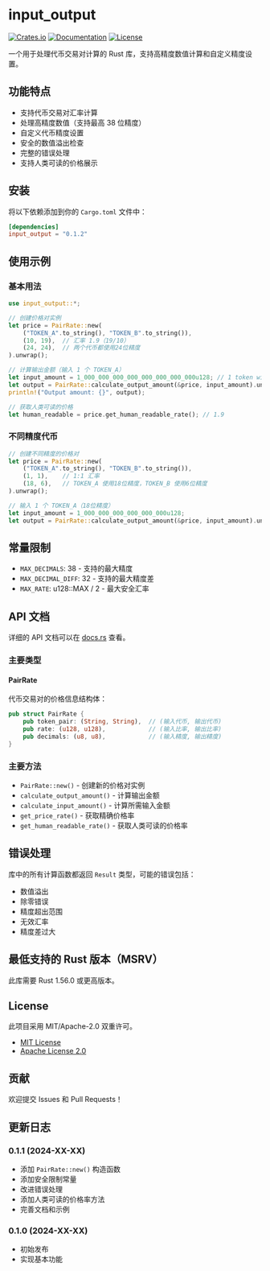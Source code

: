 # input_output

[![Crates.io](https://img.shields.io/crates/v/input_output.svg)](https://crates.io/crates/input_output)
[![Documentation](https://docs.rs/input_output/badge.svg)](https://docs.rs/input_output)
[![License](https://img.shields.io/crates/l/input_output.svg)](LICENSE)

一个用于处理代币交易对计算的 Rust 库，支持高精度数值计算和自定义精度设置。

## 功能特点

- 支持代币交易对汇率计算
- 处理高精度数值（支持最高 38 位精度）
- 自定义代币精度设置
- 安全的数值溢出检查
- 完整的错误处理
- 支持人类可读的价格展示

## 安装

将以下依赖添加到你的 `Cargo.toml` 文件中：

```toml
[dependencies]
input_output = "0.1.2"
```

## 使用示例

### 基本用法

```rust
use input_output::*;

// 创建价格对实例
let price = PairRate::new(
    ("TOKEN_A".to_string(), "TOKEN_B".to_string()),
    (10, 19),  // 汇率 1.9（19/10）
    (24, 24),  // 两个代币都使用24位精度
).unwrap();

// 计算输出金额（输入 1 个 TOKEN_A）
let input_amount = 1_000_000_000_000_000_000_000_000u128; // 1 token with 24 decimals
let output = PairRate::calculate_output_amount(&price, input_amount).unwrap();
println!("Output amount: {}", output);

// 获取人类可读的价格
let human_readable = price.get_human_readable_rate(); // 1.9
```

### 不同精度代币

```rust
// 创建不同精度的价格对
let price = PairRate::new(
    ("TOKEN_A".to_string(), "TOKEN_B".to_string()),
    (1, 1),    // 1:1 汇率
    (18, 6),   // TOKEN_A 使用18位精度，TOKEN_B 使用6位精度
).unwrap();

// 输入 1 个 TOKEN_A（18位精度）
let input_amount = 1_000_000_000_000_000_000u128;
let output = PairRate::calculate_output_amount(&price, input_amount).unwrap();
```

## 常量限制

- `MAX_DECIMALS`: 38 - 支持的最大精度
- `MAX_DECIMAL_DIFF`: 32 - 支持的最大精度差
- `MAX_RATE`: u128::MAX / 2 - 最大安全汇率

## API 文档

详细的 API 文档可以在 [docs.rs](https://docs.rs/input_output) 查看。

### 主要类型

#### PairRate

代币交易对的价格信息结构体：

```rust
pub struct PairRate {
    pub token_pair: (String, String),  // (输入代币, 输出代币)
    pub rate: (u128, u128),            // (输入比率, 输出比率)
    pub decimals: (u8, u8),            // (输入精度, 输出精度)
}
```

### 主要方法

- `PairRate::new()` - 创建新的价格对实例
- `calculate_output_amount()` - 计算输出金额
- `calculate_input_amount()` - 计算所需输入金额
- `get_price_rate()` - 获取精确价格率
- `get_human_readable_rate()` - 获取人类可读的价格率

## 错误处理

库中的所有计算函数都返回 `Result` 类型，可能的错误包括：
- 数值溢出
- 除零错误
- 精度超出范围
- 无效汇率
- 精度差过大

## 最低支持的 Rust 版本（MSRV）

此库需要 Rust 1.56.0 或更高版本。

## License

此项目采用 MIT/Apache-2.0 双重许可。

- [MIT License](LICENSE-MIT)
- [Apache License 2.0](LICENSE-APACHE)

## 贡献

欢迎提交 Issues 和 Pull Requests！

## 更新日志

### 0.1.1 (2024-XX-XX)
- 添加 `PairRate::new()` 构造函数
- 添加安全限制常量
- 改进错误处理
- 添加人类可读的价格率方法
- 完善文档和示例

### 0.1.0 (2024-XX-XX)
- 初始发布
- 实现基本功能

